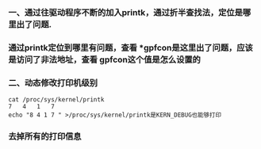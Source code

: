### 一、通过往驱动程序不断的加入printk，通过折半查找法，定位是哪里出了问题.
### 通过printk定位到哪里有问题，查看 *gpfcon是这里出了问题，应该是访问了非法地址，查看 gpfcon这个值是怎么设置的
### 二、动态修改打印机级别
	cat /proc/sys/kernel/printk
	7	4	1	7
	echo "8 4 1 7 " >/proc/sys/kernel/printk是KERN_DEBUG也能够打印
### 去掉所有的打印信息

